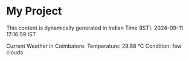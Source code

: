 # My Project

This content is dynamically generated in Indian Time (IST): 2024-09-11 17:16:59 IST


Current Weather in Coimbatore:
Temperature: 29.88 °C
Condition: few clouds
